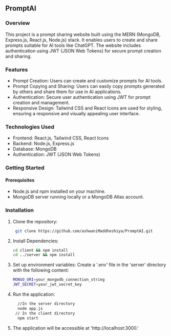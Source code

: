 ## PromptAI

### Overview
This project is a prompt sharing website built using the MERN (MongoDB, Express.js, React.js, Node.js) stack. It enables users to create and share prompts suitable for AI tools like ChatGPT. The website includes authentication using JWT (JSON Web Tokens) for secure prompt creation and sharing.

### Features
 - Prompt Creation: Users can create and customize prompts for AI tools.
 - Prompt Copying and Sharing: Users can easily copy prompts generated by others and share them for use in AI applications.
 - Authentication: Secure user authentication using JWT for prompt creation and management.
 - Responsive Design: Tailwind CSS and React Icons are used for styling, ensuring a responsive and visually appealing user interface.

### Technologies Used
 - Frontend: React.js, Tailwind CSS, React Icons
 - Backend: Node.js, Express.js
 - Database: MongoDB
 - Authentication: JWT (JSON Web Tokens)

### Getting Started
#### Prerequisites
 - Node.js and npm installed on your machine.
 - MongoDB server running locally or a MongoDB Atlas account.

### Installation
1. Clone the repository:
   ```bash
    git clone https://github.com/ashwaniMaddheshiya/PromptAI.git
   ```
2. Install Dependencies:
   ```bash
   cd client && npm install
   cd ../server && npm install
   ```
3. Set up environment variables:
   Create a '.env' file in the 'server' directory with the following content:
    ```bash
    MONGO_URI=your_mongodb_connection_string
    JWT_SECRET=your_jwt_secret_key
    ```
4. Run the application:
   ```bash
     //In the server directory
     node app.js
    // In the client directory
     npm start
   ```
5. The application will be accessible at 'http://localhost:3000.'
